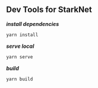 ## Dev Tools for StarkNet

***install dependencies***

```bash
yarn install
```

***serve local***

```bash
yarn serve
```

***build***

```bash
yarn build
```
